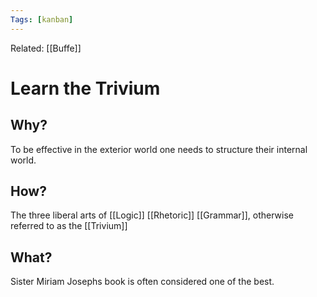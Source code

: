 ```yaml
---
Tags: [kanban]
---
```

Related: [[Buffe]]
# Learn the Trivium

## Why?
To be effective in the exterior world one needs to structure their internal world. 

## How?
The three liberal arts of [[Logic]] [[Rhetoric]] [[Grammar]], otherwise referred to as the [[Trivium]]

## What?
Sister Miriam Josephs book is often considered one of the best. 